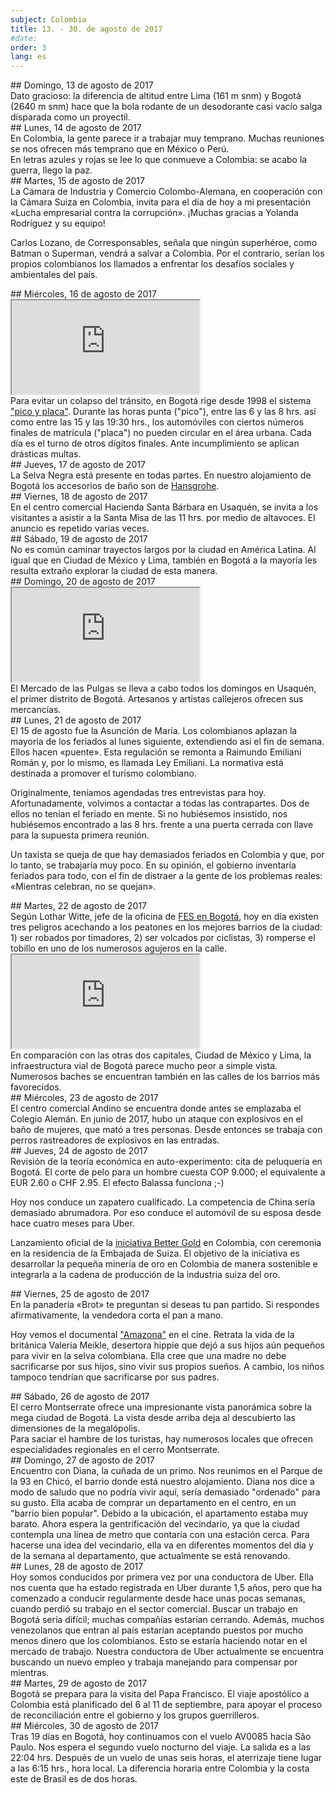 ```yaml
---
subject: Colombia
title: 13. - 30. de agosto de 2017
#date:
order: 3
lang: es
---
```

<div class="content" markdown="1">
## Domingo, 13 de agosto de 2017
</div>

<div class="content" markdown="1">
Dato gracioso: la diferencia de altitud entre Lima (161 m snm) y Bogotá (2640 m snm) hace que la bola rodante de un desodorante casi vacío salga disparada como un proyectil.
</div>

<div class="content" markdown="1">
## Lunes, 14 de agosto de 2017
</div>

<div class="content" markdown="1">
En Colombia, la gente parece ir a trabajar muy temprano. Muchas reuniones se nos ofrecen más temprano que en México o Perú.
</div>

<div class="media-wrapper">
    <img class="lazy" data-class="lazy" data-src="../media/img/ftb/Graffiti_der_Krieg_ist_vorbei_es_kam_der_Frieden_Bogota.jpg">
</div>

<div class="content" markdown="1">
En letras azules y rojas se lee lo que conmueve a Colombia: se acabo la guerra, llego la paz.
</div>

<div class="content" markdown="1">
## Martes, 15 de agosto de 2017
</div>

<div class="media-wrapper">
    <img class="lazy" data-class="lazy" data-src="../media/img/ftb/20170815_Vortrag_AHK_Bogota.jpg">
</div>

<div class="content" markdown="1">
La Cámara de Industria y Comercio Colombo-Alemana, en cooperación con la Cámara Suiza en Colombia, invita para el día de hoy a mi presentación «Lucha empresarial contra la corrupción». ¡Muchas gracias a Yolanda Rodríguez y su equipo!

Carlos Lozano, de Corresponsables, señala que ningún superhéroe, como Batman o Superman, vendrá a salvar a Colombia. Por el contrario, serían los propios colombianos los llamados a enfrentar los desafíos sociales y ambientales del país.
</div>

<div class="content" markdown="1">
## Miércoles, 16 de agosto de 2017
</div>

<div class="media-wrapper">
    <div class="video">
        <iframe src="https://www.youtube.com/embed/m69imNpJL_Q?ecver=1" allowfullscreen></iframe>
    </div>
</div>

<div class="content" markdown="1">
Para evitar un colapso del tránsito, en Bogotá rige desde 1998 el sistema <a href="http://www.eltiempo.com/pico-y-placa/">"pico y placa"</a>. Durante las horas punta ("pico"), entre las 6 y las 8 hrs. así como entre las 15 y las 19:30 hrs., los automóviles con ciertos números finales de matrícula ("placa") no pueden circular en el área urbana. Cada día es el turno de otros dígitos finales. Ante incumplimiento se aplican drásticas multas.
</div>

<div class="content" markdown="1">
## Jueves, 17 de agosto de 2017
</div>

<div class="content" markdown="1">
La Selva Negra está presente en todas partes. En nuestro alojamiento de Bogotá los accesorios de baño son de <a href="http://www.hansgrohe.com/de/">Hansgrohe</a>.
</div>

<div class="content" markdown="1">
## Viernes, 18 de agosto de 2017
</div>

<div class="content" markdown="1">
En el centro comercial Hacienda Santa Bárbara en Usaquén, se invita a los visitantes a asistir a la Santa Misa de las 11 hrs. por medio de altavoces. El anuncio es repetido varias veces.
</div>

<div class="content" markdown="1">
## Sábado, 19 de agosto de 2017
</div>

<div class="content" markdown="1">
No es común caminar trayectos largos por la ciudad en América Latina. Al igual que en Ciudad de México y Lima, también en Bogotá a la mayoría les resulta extraño explorar la ciudad de esta manera.
</div>

<div class="content" markdown="1">
## Domingo, 20 de agosto de 2017
</div>

<div class="media-wrapper">
    <div class="video">
        <iframe src="https://www.youtube.com/embed/uL7Dz0ZWpW8?ecver=1" allowfullscreen></iframe>
    </div>
</div>

<div class="content" markdown="1">
El Mercado de las Pulgas se lleva a cabo todos los domingos en Usaquén, el primer distrito de Bogotá. Artesanos y artistas callejeros ofrecen sus mercancías.
</div>

<div class="content" markdown="1">
## Lunes, 21 de agosto de 2017
</div>

<div class="content" markdown="1">
El 15 de agosto fue la Asunción de María. Los colombianos aplazan la mayoría de los feriados al lunes siguiente, extendiendo así el fin de semana. Ellos hacen «puente». Esta regulación se remonta a Raimundo Emiliani Román y, por lo mismo, es llamada Ley Emiliani. La normativa está destinada a promover el turismo colombiano.

Originalmente, teníamos agendadas tres entrevistas para hoy. Afortunadamente, volvimos a contactar a todas las contrapartes. Dos de ellos no tenían el feriado en mente. Si no hubiésemos insistido, nos hubiésemos encontrado a las 8 hrs. frente a una puerta cerrada con llave para la supuesta primera reunión.

Un taxista se queja de que hay demasiados feriados en Colombia y que, por lo tanto, se trabajaría muy poco. En su opinión, el gobierno inventaría feriados para todo, con el fin de distraer a la gente de los problemas reales: «Mientras celebran, no se quejan».
</div>

<div class="content" markdown="1">
## Martes, 22 de agosto de 2017
</div>

<div class="content" markdown="1">
Según Lothar Witte, jefe de la oficina de <a href="https://www.fes.de/de/?id=316">FES en Bogotá</a>, hoy en día existen tres peligros acechando a los peatones en los mejores barrios de la ciudad: 1) ser robados por timadores, 2) ser volcados por ciclistas, 3) romperse el tobillo en uno de los numerosos agujeros en la calle.
</div>

<div class="media-wrapper">
    <div class="video">
        <iframe src="https://www.youtube.com/embed/JiEffTAyHKc?ecver=1" allowfullscreen></iframe>
    </div>
</div>

<div class="content" markdown="1">
En comparación con las otras dos capitales, Ciudad de México y Lima, la infraestructura vial de Bogotá parece mucho peor a simple vista. Numerosos baches se encuentran también en las calles de los barrios más favorecidos.
</div>

<div class="content" markdown="1">
## Miércoles, 23 de agosto de 2017
</div>

<div class="media-wrapper">
    <img class="lazy" data-class="lazy" data-src="../media/img/ftb/20170823_144625.jpg">
</div>

<div class="content" markdown="1">
El centro comercial Andino se encuentra donde antes se emplazaba el Colegio Alemán. En junio de 2017, hubo un ataque con explosivos en el baño de mujeres, que mató a tres personas. Desde entonces se trabaja con perros rastreadores de explosivos en las entradas.
</div>

<div class="content" markdown="1">
## Jueves, 24 de agosto de 2017
</div>

<div class="media-wrapper">
    <img class="lazy" data-class="lazy" data-src="../media/img/ftb/20170824_125404.jpg">
</div>

<div class="content" markdown="1">
Revisión de la teoría económica en auto-experimento: cita de peluquería en Bogotá. El corte de pelo para un hombre cuesta COP 9.000; el equivalente a EUR 2.60 o CHF 2.95. El efecto Balassa funciona ;-)

Hoy nos conduce un zapatero cualificado. La competencia de China sería demasiado abrumadora. Por eso conduce el automóvil de su esposa desde hace cuatro meses para Uber.

Lanzamiento oficial de la <a href="http://www.swissbettergold.ch/en/about">iniciativa Better Gold</a> en Colombia, con ceremonia en la residencia de la Embajada de Suiza. El objetivo de la iniciativa es desarrollar la pequeña minería de oro en Colombia de manera sostenible e integrarla a la cadena de producción de la industria suiza del oro.
</div>

<div class="content" markdown="1">
## Viernes, 25 de agosto de 2017
</div>

<div class="media-wrapper">
    <img class="lazy" data-class="lazy" data-src="../media/img/ftb/20170825_Baeckerei_Brot.jpg">
</div>

<div class="content" markdown="1">
En la panadería «Brot» te preguntan si deseas tu pan partido. Si respondes afirmativamente, la vendedora corta el pan a mano.

Hoy vemos el documental <a href="http://www.imdb.com/title/tt5116402/">"Amazona"</a> en el cine. Retrata la vida de la británica Valeria Meikle, desertora hippie que dejó a sus hijos aún pequeños para vivir en la selva colombiana. Ella cree que una madre no debe sacrificarse por sus hijos, sino vivir sus propios sueños. A cambio, los niños tampoco tendrían que sacrificarse por sus padres.
</div>

<div class="content" markdown="1">
## Sábado, 26 de agosto de 2017
</div>

<div class="media-wrapper">
    <img class="lazy" data-class="lazy" data-src="../media/img/20170826_120343.jpg">
</div>

<div class="content" markdown="1">
El cerro Montserrate ofrece una impresionante vista panorámica sobre la mega ciudad de Bogotá. La vista desde arriba deja al descubierto las dimensiones de la megalópolis.
</div>

<div class="media-wrapper">
    <img class="lazy" data-class="lazy" data-src="../media/img/ftb/20170826_123004.jpg">
</div>

<div class="content" markdown="1">
Para saciar el hambre de los turistas, hay numerosos locales que ofrecen especialidades regionales en el cerro Montserrate.
</div>

<div class="content" markdown="1">
## Domingo, 27 de agosto de 2017
</div>

<div class="content" markdown="1">
Encuentro con Diana, la cuñada de un primo. Nos reunimos en el Parque de la 93 en Chicó, el barrio donde está nuestro alojamiento. Diana nos dice a modo de saludo que no podría vivir aquí, sería demasiado "ordenado" para su gusto. Ella acaba de comprar un departamento en el centro, en un "barrio bien popular". Debido a la ubicación, el apartamento estaba muy barato. Ahora espera la gentrificación del vecindario, ya que la ciudad contempla una línea de metro que contaría con una estación cerca. Para hacerse una idea del vecindario, ella va en diferentes momentos del día y de la semana al departamento, que actualmente se está renovando.
</div>

<div class="content" markdown="1">
## Lunes, 28 de agosto de 2017
</div>

<div class="content" markdown="1">
Hoy somos conducidos por primera vez por una conductora de Uber. Ella nos cuenta que ha estado registrada en Uber durante 1,5 años, pero que ha comenzado a conducir regularmente desde hace unas pocas semanas, cuando perdió su trabajo en el sector comercial. Buscar un trabajo en Bogotá sería difícil; muchas compañías estarían cerrando. Además, muchos venezolanos que entran al país estarían aceptando puestos por mucho menos dinero que los colombianos. Esto se estaría haciendo notar en el mercado de trabajo. Nuestra conductora de Uber actualmente se encuentra buscando un nuevo empleo y trabaja manejando para compensar por mientras.
</div>

<div class="content" markdown="1">
## Martes, 29 de agosto de 2017
</div>

<div class="media-wrapper">
    <img class="lazy" data-class="lazy" data-src="../media/img/ftb/20170818_171730.jpg">
</div>

<div class="content" markdown="1">
Bogotá se prepara para la visita del Papa Francisco. El viaje apostólico a Colombia está planificado del 6 al 11 de septiembre, para apoyar el proceso de reconciliación entre el gobierno y los grupos guerrilleros.
</div>

<div class="content" markdown="1">
## Miércoles, 30 de agosto de 2017
</div>

<div class="content" markdown="1">
Tras 19 días en Bogotá, hoy continuamos con el vuelo AV0085 hacia São Paulo. Nos espera el segundo vuelo nocturno del viaje. La salida es a las 22:04 hrs. Después de un vuelo de unas seis horas, el aterrizaje tiene lugar a las 6:15 hrs., hora local. La diferencia horaria entre Colombia y la costa este de Brasil es de dos horas.
</div>
